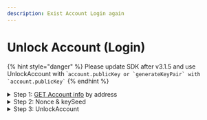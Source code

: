 ```yaml
---
description: Exist Account Login again
---
```


# Unlock Account (Login)

{% hint style="danger" %}
Please update SDK after v3.1.5 and  use UnlockAccount with \``` account.publicKey or `generateKeyPair` with `account.publicKey` ``
{% endhint %}

<details>

<summary>Step 1:  <a href="../api-references/get-account-info/">GET Account info</a> by address</summary>

{% code lineNumbers="true" %}
```ts
const account = LoopringAPI.exchangeAPI.getAccount({
  owner: accounStore.accAddress,
})
```
{% endcode %}

</details>

<details>

<summary>Step 2: Nonce &#x26; keySeed</summary>

{% code lineNumbers="true" %}
```ts
const nonce = account ? account.nonce : accounStore.nonce;

const msg =
  account.keySeed && account.keySeed !== ""
    ? account.keySeed
    : sdk.GlobalAPI.KEY_MESSAGE.replace(
      "${exchangeAddress}",
      LOOPRING_EXPORTED_ACCOUNT.exchangeAddress
    ).replace("${nonce}", (nonce - 1).toString());
```
{% endcode %}

</details>

<details>

<summary>Step 3: UnlockAccount</summary>

{% code lineNumbers="true" %}
```ts
const response = await LoopringAPI.userAPI.unLockAccount(
  {
    keyPair: {
      web3: connectProvides.usedWeb3 as unknown as Web3,
      address: account.owner,
      keySeed: msg,
      walletType: connectName,
      chainId: Number(chainId),
      accountId: Number(account.accountId),
      isMobile: isMobile,
    },
    request: {
      accountId: account.accountId,
    },
  },
  account.publicKey
);
```
{% endcode %}

</details>

```
```
